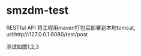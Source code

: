 # smzdm-test

RESTful API 将工程用maven打包后部署到本地tomcat,<br/>
url:http//:127.0.0.1:8080/test/post <br/>

测试如图1,2,3
